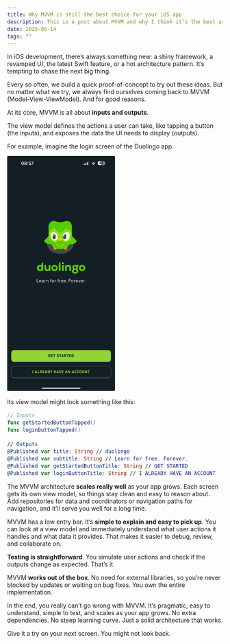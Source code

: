 ```yaml
---
title: Why MVVM is still the best choice for your iOS app
description: This is a post about MVVM and why I think it’s the best architecture for iOS apps.
date: 2025-05-14
tags: ""
---
```


In iOS development, there’s always something new: a shiny framework, a revamped UI, the latest Swift feature, or a hot architecture pattern. It’s tempting to chase the next big thing. 

Every so often, we build a quick proof-of-concept to try out these ideas. But no matter what we try, we always find ourselves coming back to MVVM (Model-View-ViewModel). And for good reasons. 

At its core, MVVM is all about **inputs and outputs**.

The view model defines the actions a user can take, like tapping a button (the inputs), and exposes the data the UI needs to display (outputs). 

For example, imagine the login screen of the Duolingo app.

<img src="./duolingo-login-screen-screenshot.jpeg" alt="The screenshot of the login screen from the Duolingo app." style="width: 50%; height: auto;">

Its view model might look something like this: 

```swift
// Inputs 
func getStartedButtonTapped()
func loginButtonTapped()

// Outputs
@Published var title: String // duolingo
@Published var subtitle: String // Learn for free. Forever.
@Published var getStartedButtonTitle: String // GET STARTED
@Published var loginButtonTitle: String // I ALREADY HAVE AN ACCOUNT
```

The MVVM architecture **scales really well** as your app grows. Each screen gets its own view model, so things stay clean and easy to reason about. Add repositories for data and coordinators  or navigation paths for navigation, and it’ll serve you well for a long time.

MVVM has a low entry bar. It’s **simple to explain and easy to pick up**. You can look at a view model and immediately understand what user actions it handles and what data it provides. That makes it easier to debug, review, and collaborate on.

**Testing is straightforward**. You simulate user actions and check if the outputs change as expected. That’s it. 

MVVM **works out of the box**. No need for external libraries, so you’re never blocked by updates or waiting on bug fixes. You own the entire implementation.

In the end, you really can’t go wrong with MVVM. It’s pragmatic, easy to understand, simple to test, and scales as your app grows. No extra dependencies. No steep learning curve. Just a solid architecture that works.

Give it a try on your next screen. You might not look back. 